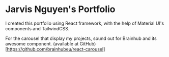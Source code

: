 # Jarvis Nguyen's Portfolio

I created this portfolio using React framework, with the help of Material UI's components and TailwindCSS.

For the carousel that display my projects, sound out for Brainhub and its awesome component. (available at GitHub)
[https://github.com/brainhubeu/react-carousel]
